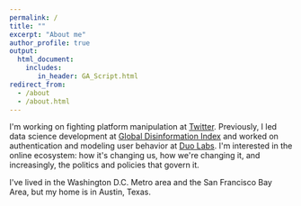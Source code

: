 ```yaml
---
permalink: /
title: ""
excerpt: "About me"
author_profile: true
output: 
  html_document:
    includes:
       in_header: GA_Script.html
redirect_from: 
  - /about
  - /about.html
---
```


I'm working on fighting platform manipulation at [Twitter](https://twitter/com/). Previously, I led data science development at [Global Disinformation Index](https://disinformationindex.org/) and worked on authentication and modeling user behavior at [Duo Labs](https://duo.com/labs). I'm interested in the online ecosystem: how it's changing us, how we're changing it, and increasingly, the politics and policies that govern it.

I've lived in the Washington D.C. Metro area and the San Francisco Bay Area, but my home is in Austin, Texas.
